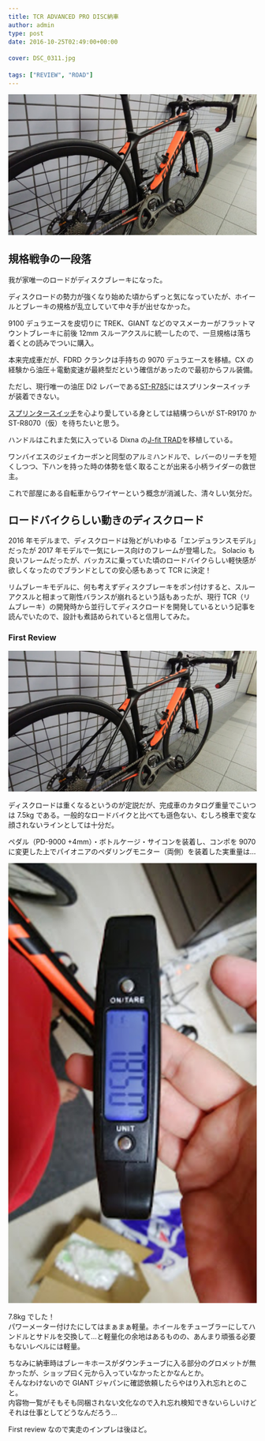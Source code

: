 ```yaml
---
title: TCR ADVANCED PRO DISC納車
author: admin
type: post
date: 2016-10-25T02:49:00+00:00

cover: DSC_0311.jpg

tags: ["REVIEW", "ROAD"]
---
```


![image](./DSC_0311.jpg)

## 規格戦争の一段落

我が家唯一のロードがディスクブレーキになった。

ディスクロードの勢力が強くなり始めた頃からずっと気になっていたが、ホイールとブレーキの規格が乱立していて中々手が出せなかった。

9100 デュラエースを皮切りに TREK、GIANT などのマスメーカーがフラットマウントブレーキに前後 12mm スルーアクスルに統一したので、一旦規格は落ち着くとの読みでついに購入。

本来完成車だが、FDRD クランクは手持ちの 9070 デュラエースを移植。CX の経験から油圧＋電動変速が最終型だという確信があったので最初からフル装備。

ただし、現行唯一の油圧 Di2 レバーである<a href="http://amzn.to/2eNMI6B" target="_blank">ST-R785</a>にはスプリンタースイッチが装着できない。

<a href="http://amzn.to/2e6CTjf" target="_blank">スプリンタースイッチ</a>を心より愛している身としては結構つらいが ST-R9170 か ST-R8070（仮）を待ちたいと思う。

ハンドルはこれまた気に入っている Dixna の<a href="http://amzn.to/2eNOepC" target="_blank">J-fit TRAD</a>を移植している。

ワンバイエスのジェイカーボンと同型のアルミハンドルで、レバーのリーチを短くしつつ、下ハンを持った時の体勢を低く取ることが出来る小柄ライダーの救世主。

これで部屋にある自転車からワイヤーという概念が消滅した、清々しい気分だ。

## ロードバイクらしい動きのディスクロード

2016 年モデルまで、ディスクロードは殆どがいわゆる「エンデュランスモデル」だったが 2017 年モデルで一気にレース向けのフレームが登場した。
Solacio も良いフレームだったが、バッカスに乗っていた頃のロードバイクらしい軽快感が欲しくなったのでブランドとしての安心感もあって TCR に決定！

リムブレーキモデルに、何も考えずディスクブレーキをポン付けすると、スルーアクスルと相まって剛性バランスが崩れるという話もあったが、現行 TCR（リムブレーキ）の開発時から並行してディスクロードを開発しているという記事を読んでいたので、設計も煮詰められていると信用してみた。

### First Review

![image](./DSC_0311.jpg)

ディスクロードは重くなるというのが定説だが、完成車のカタログ重量でこいつは 7.5kg である。一般的なロードバイクと比べても遜色ない、むしろ検車で変な顔されないラインとしては十分だ。

ペダル（PD-9000 +4mm）・ボトルケージ・サイコンを装着し、コンポを 9070 に変更した上でパイオニアのペダリングモニター（両側）を装着した実重量は…

![image](./DSC_0312.jpg)

7.8kg でした！<br /> パワーメーター付けたにしてはまぁまぁ軽量。ホイールをチューブラーにしてハンドルとサドルを交換して…と軽量化の余地はあるものの、あんまり頑張る必要もないレベルには軽量。

ちなみに納車時はブレーキホースがダウンチューブに入る部分のグロメットが無かったが、ショップ曰く元から入っていなかったとかなんとか。<br /> そんなわけないので GIANT ジャパンに確認依頼したらやはり入れ忘れとのこと。<br /> 内容物一覧がそもそも同梱されない文化なので入れ忘れ検知できないらしいけどそれは仕事としてどうなんだろう…

First review なので実走のインプレは後ほど。

<AmazonLinkBox url="http://www.amazon.co.jp/exec/obidos/ASIN/B006E4J034/gensobunya-22/ref=nosim/" />
